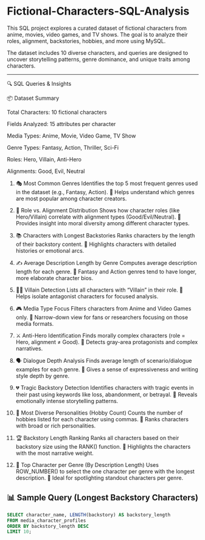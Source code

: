 # Fictional-Characters-SQL-Analysis
This SQL project explores a curated dataset of fictional characters from anime, movies, video games, and TV shows. The goal is to analyze their roles, alignment, backstories, hobbies, and more using MySQL.

The dataset includes 10 diverse characters, and queries are designed to uncover storytelling patterns, genre dominance, and unique traits among characters.


---


🔍 SQL Queries & Insights

📦 Dataset Summary

Total Characters: 10 fictional characters

Fields Analyzed: 15 attributes per character

Media Types: Anime, Movie, Video Game, TV Show

Genre Types: Fantasy, Action, Thriller, Sci-Fi

Roles: Hero, Villain, Anti-Hero

Alignments: Good, Evil, Neutral

1. 🎭 Most Common Genres
Identifies the top 5 most frequent genres used in the dataset (e.g., Fantasy, Action).
📌 Helps understand which genres are most popular among character creators.

3. 🧠 Role vs. Alignment Distribution
Shows how character roles (like Hero/Villain) correlate with alignment types (Good/Evil/Neutral).
📌 Provides insight into moral diversity among different character types.

4. 📚 Characters with Longest Backstories
Ranks characters by the length of their backstory content.
📌 Highlights characters with detailed histories or emotional arcs.

5. ✍️ Average Description Length by Genre
Computes average description length for each genre.
📌 Fantasy and Action genres tend to have longer, more elaborate character bios.

6. 🦹‍♂️ Villain Detection
Lists all characters with “Villain” in their role.
📌 Helps isolate antagonist characters for focused analysis.

7. 🎮 Media Type Focus
Filters characters from Anime and Video Games only.
📌 Narrow-down view for fans or researchers focusing on those media formats.

8. ⚔️ Anti-Hero Identification
Finds morally complex characters (role = Hero, alignment ≠ Good).
📌 Detects gray-area protagonists and complex narratives.

9. 🗣️ Dialogue Depth Analysis
Finds average length of scenario/dialogue examples for each genre.
📌 Gives a sense of expressiveness and writing style depth by genre.

10. 💔 Tragic Backstory Detection
Identifies characters with tragic events in their past using keywords like loss, abandonment, or betrayal.
📌 Reveals emotionally intense storytelling patterns.

11. 🎨 Most Diverse Personalities (Hobby Count)
Counts the number of hobbies listed for each character using commas.
📌 Ranks characters with broad or rich personalities.

12. 🏆 Backstory Length Ranking
Ranks all characters based on their backstory size using the RANK() function.
📌 Highlights the characters with the most narrative weight.

13. 📌 Top Character per Genre (By Description Length)
Uses ROW_NUMBER() to select the one character per genre with the longest description.
📌 Ideal for spotlighting standout characters per genre.



## 📊 Sample Query (Longest Backstory Characters)

```sql
SELECT character_name, LENGTH(backstory) AS backstory_length
FROM media_character_profiles
ORDER BY backstory_length DESC
LIMIT 10;
